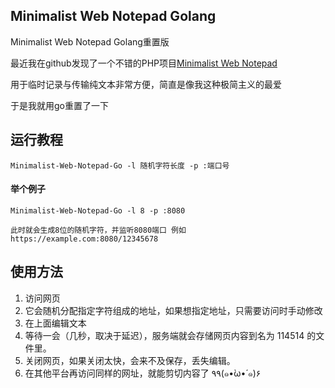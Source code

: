 ## Minimalist Web Notepad Golang

Minimalist Web Notepad Golang重置版 

最近我在github发现了一个不错的PHP项目[Minimalist Web Notepad](https://github.com/pereorga/minimalist-web-notepad)

用于临时记录与传输纯文本非常方便，简直是像我这种极简主义的最爱

于是我就用go重置了一下

## 运行教程
```
Minimalist-Web-Notepad-Go -l 随机字符长度 -p :端口号
```
#### 举个例子
```
Minimalist-Web-Notepad-Go -l 8 -p :8080

此时就会生成8位的随机字符，并监听8080端口 例如 https://example.com:8080/12345678 
```
## 使用方法

1. 访问网页
2. 它会随机分配指定字符组成的地址，如果想指定地址，只需要访问时手动修改
3. 在上面编辑文本
4. 等待一会（几秒，取决于延迟），服务端就会存储网页内容到名为 114514 的文件里。
5. 关闭网页，如果关闭太快，会来不及保存，丢失编辑。
6. 在其他平台再访问同样的网址，就能剪切内容了 ٩۹(๑•̀ω•́ ๑)۶
